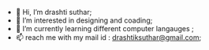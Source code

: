 - 👋 Hi, I’m drashti suthar;
- 👀 I’m interested in designing and coading;
- 🌱 I’m currently learning different computer langauges ;
- 📫 reach me with my mail id : drashtiksuthar@gmail.com;

<!---
drashti-s/drashti-s is a ✨ special ✨ repository because its `README.md` (this file) appears on your GitHub profile.
You can click the Preview link to take a look at your changes.
--->
